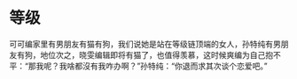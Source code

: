 # 等级

可可编家里有男朋友有猫有狗，我们说她是站在等级链顶端的女人，孙特纯有男朋友有狗，地位次之，晓雯编辑即将有猫了，也值得羡慕，这时候爽编为自己抱不平：“那我呢？我啥都沒有我咋办啊？”孙特纯：“你退而求其次谈个恋爱吧。”